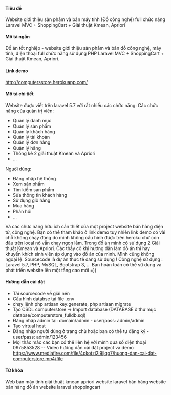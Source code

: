 #### Tiêu đề
Website giới thiệu sản phẩm và bán máy tính (Đồ công nghệ) full chức năng Laravel MVC + ShoppingCart + Giải thuật Kmean, Apriori

#### Mô tả ngắn
Đồ án tốt nghiệp - website giới thiệu sản phẩm và bán đồ công nghệ, máy tính, điện thoại full chức năng sử dụng PHP Laravel MVC + ShoppingCart + Giải thuật Kmean, Apriori.

#### Link demo
http://computersstore.herokuapp.com/

#### Mô tả chi tiết
Website được viết trên laravel 5.7 với rất nhiều các chức năng:
Các chức năng của quản trị viên:
- Quản lý danh mục
- Quản lý sản phẩm
- Quản lý khách hàng
- Quản lý tài khoản
- Quản lý đơn hàng
- Quản lý hãng
- Thống kê 2 giải thuật Kmean và Apriori
- ...

Người dùng:
- Đăng nhập hệ thống
- Xem sản phẩm
- Tìm kiếm sản phẩm
- Sửa thông tin khách hàng
- Sử dụng giỏ hàng
- Mua hàng
- Phản hồi
- ...

Và các chưc năng hữu ích cần thiết của một project website bán hàng điện tử, công nghệ.
Bạn có thể tham khảo ở link demo tuy nhiên link demo có vài chỗ không chạy đúng do mình không cấu hình được trên heroku chứ còn đâu trên local nó vẫn chạy ngon lắm.
Trong đồ án mình có sử dụng 2 Giải thuật Kmean và Apriori. Các thầy cô khi hướng dẫn làm đồ án thì hay khuyến khích sinh viên áp dụng vào đồ án của mình. Mình cũng không ngoại lệ.
Sourcecode là dự án thực tế đang sử dụng !
Công nghệ sử dụng : Laravel 5.7, PHP, MySQL, Bootstrap 3, ...
Bạn hoàn toàn có thể sử dụng và phát triển website lên một tầng cao mới =))


#### Hướng dẫn cài đặt
- Tải sourcecode về giải nén
- Cấu hình databse tại file .env
- chạy lệnh php artisan key:generate, php artisan migrate
- Tạo CSDL computerstore -> Import database (DATABASE ở thư mục databse/computerstore_fulldb.sql)
- Đăng nhập admin tại: domain/admin   -   user/pass: admin/admin
- Tạo virtual host
- Đăng nhập người dùng ở trang chủ hoặc bạn có thể tự đăng ký  -   user/pass: admin/123456
- Mọi thắc mắc các bạn có thể liên hệ với mình qua số điện thoại 0975853528
-- Video hướng dẫn cài đặt project và demo https://www.mediafire.com/file/4okotzi2l9jlqo7/huong-dan-cai-dat-computerstore.mp4/file


#### Từ khóa
Web bán máy tính
giải thuật kmean apriori
website laravel bán hàng
website bán hàng đồ án
website laravel shoppingcart
